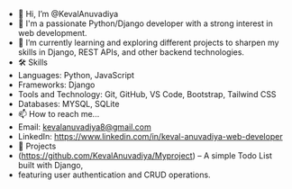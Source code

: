 - 👋 Hi, I’m @KevalAnuvadiya
- 👀 I'm a passionate Python/Django developer with a strong interest in web development.
- 🌱 I’m currently learning and exploring different projects to sharpen my skills in Django, REST APIs, and other backend technologies. 
- 🛠 Skills
-  Languages: Python, JavaScript
-  Frameworks: Django
-  Tools and Technology: Git, GitHub, VS Code, Bootstrap, Tailwind CSS
-  Databases: MYSQL, SQLite
- 📫 How to reach me...
- Email: kevalanuvadiya8@gmail.com
- LinkedIn: https://www.linkedin.com/in/keval-anuvadiya-web-developer
- 🚀 Projects
- (https://github.com/KevalAnuvadiya/Myproject) – A simple Todo List built with Django,
- featuring user authentication and CRUD operations.

